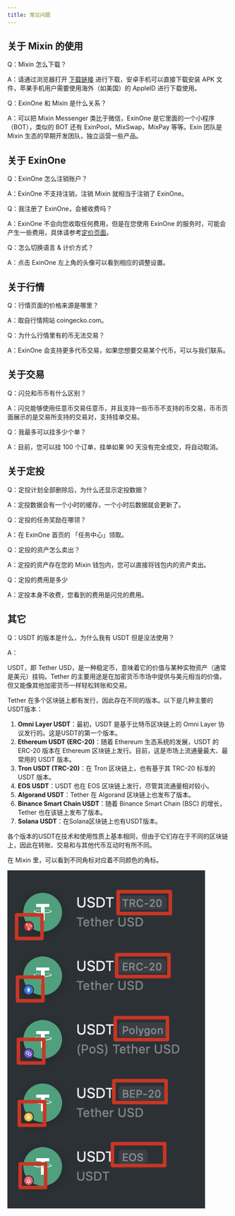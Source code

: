 ```yaml
---
title: 常见问题
---
```


## 关于 Mixin 的使用

Q：Mixin 怎么下载？

A：请通过浏览器打开 [下载链接](https://channel.mixin.space/dl) 进行下载，安卓手机可以直接下载安装 APK 文件，苹果手机用户需要使用海外（如美国）的 AppleID 进行下载使用。

Q：ExinOne 和 Mixin 是什么关系？

A：可以把 Mixin Messenger 类比于微信，ExinOne 是它里面的一个小程序（BOT），类似的 BOT 还有 ExinPool，MixSwap，MixPay 等等。Exin 团队是 Mixin 生态的早期开发团队，独立运营一些产品。

## 关于 ExinOne

Q：ExinOne 怎么注销账户？

A：ExinOne 不支持注销，注销 Mixin 就相当于注销了 ExinOne。

Q：我注册了 ExinOne，会被收费吗？

A：ExinOne 不会向您收取任何费用，但是在您使用 ExinOne 的服务时，可能会产生一些费用，具体请参考[定价页面](/About-Us/Pricing)。

Q：怎么切换语言 & 计价方式？

A：点击 ExinOne 左上角的头像可以看到相应的调整设置。

## 关于行情

Q：行情页面的价格来源是哪里？

A：取自行情网站 coingecko.com。

Q：为什么行情里有的币无法交易？

A：ExinOne 会支持更多代币交易，如果您想要交易某个代币，可以与我们联系。


## 关于交易

Q：闪兑和币币有什么区别？

A：闪兑能够使用任意币交易任意币，并且支持一些币币不支持的币交易，币币页面展示的是交易所支持的交易对，支持挂单交易。

Q：我最多可以挂多少个单？

A：目前，您可以挂 100 个订单，挂单如果 90 天没有完全成交，将自动取消。

## 关于定投

Q：定投计划全部删除后，为什么还显示定投数据？

A：定投数据会有一个小时的缓存，一个小时后数据就会更新了。

Q：定投的任务奖励在哪领？

A：在 ExinOne 首页的 「任务中心」领取。

Q：定投的资产怎么卖出？

A：定投的资产存在您的 Mixin 钱包内，您可以直接将钱包内的资产卖出。

Q：定投的费用是多少

A：定投本身不收费，您看到的费用是闪兑的费用。



## 其它

Q：USDT 的版本是什么，为什么我有 USDT 但是没法使用？

A：

USDT，即 Tether USD，是一种稳定币，意味着它的价值与某种实物资产（通常是美元）挂钩。Tether 的主要用途是在加密货币市场中提供与美元相当的价值，但又能像其他加密货币一样轻松转账和交易。

Tether 在多个区块链上都有发行，因此存在不同的版本。以下是几种主要的USDT版本：

1. **Omni Layer USDT**：最初，USDT 是基于比特币区块链上的 Omni Layer 协议发行的。这是USDT的第一个版本。
2. **Ethereum USDT (ERC-20)**：随着 Ethereum 生态系统的发展，USDT 的 ERC-20 版本在 Ethereum 区块链上发行。目前，这是市场上流通量最大、最常用的 USDT 版本。
3. **Tron USDT (TRC-20)**：在 Tron 区块链上，也有基于其 TRC-20 标准的 USDT 版本。
4. **EOS USDT**：USDT 也在 EOS 区块链上发行，尽管其流通量相对较小。
5. **Algorand USDT**：Tether 在 Algorand 区块链上也发布了版本。
6. **Binance Smart Chain USDT**：随着 Binance Smart Chain (BSC) 的增长， Tether 也在该链上发布了版本。
7. **Solana USDT**：在Solana区块链上也有USDT版本。

各个版本的USDT在技术和使用性质上基本相同，但由于它们存在于不同的区块链上，因此在转账、交易和与其他代币互动时有所不同。

在 Mixin 里，可以看到不同角标对应着不同颜色的角标。

![image-20231021193306494](./assets/image-20231021193306494.png)
